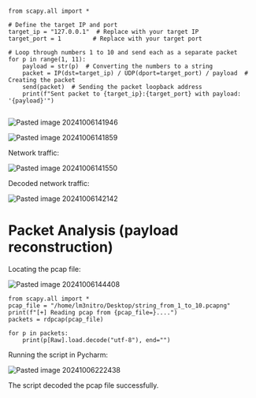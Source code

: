 


```

from scapy.all import *  
  
# Define the target IP and port  
target_ip = "127.0.0.1"  # Replace with your target IP  
target_port = 1         # Replace with your target port  
  
# Loop through numbers 1 to 10 and send each as a separate packet  
for p in range(1, 11):  
    payload = str(p)  # Converting the numbers to a string  
    packet = IP(dst=target_ip) / UDP(dport=target_port) / payload  # Creating the packet  
    send(packet)  # Sending the packet loopback address  
    print(f"Sent packet to {target_ip}:{target_port} with payload: '{payload}'")
    
```




![Pasted image 20241006141946](https://github.com/user-attachments/assets/e5fc8065-6463-4105-a3aa-9b5de7cac09a)




![Pasted image 20241006141859](https://github.com/user-attachments/assets/8dc7bd99-fb98-4e9d-a1a6-469d80e4be38)


Network traffic:


![Pasted image 20241006141550](https://github.com/user-attachments/assets/71b5968e-2f09-45ab-888c-470fe3897e25)



Decoded network traffic:


![Pasted image 20241006142142](https://github.com/user-attachments/assets/7395ac52-f7c6-419d-bacd-c62811cf39d9)




# Packet Analysis (payload reconstruction)

Locating the pcap file:



![Pasted image 20241006144408](https://github.com/user-attachments/assets/1894d96d-09ae-4b5e-98aa-2c46ae401fa0)


```
from scapy.all import *  
pcap_file = "/home/lm3nitro/Desktop/string_from_1_to_10.pcapng"  
print(f"[+] Reading pcap from {pcap_file=}....")  
packets = rdpcap(pcap_file)  
  
for p in packets:  
    print(p[Raw].load.decode("utf-8"), end="")
```

Running the script in Pycharm:

![Pasted image 20241006222438](https://github.com/user-attachments/assets/39177fff-8a51-418e-a027-cce91a95115a)

The script decoded the pcap file successfully.

